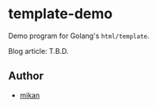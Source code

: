 # template-demo

Demo program for Golang's `html/template`.

Blog article: T.B.D.

## Author

- [mikan](https://github.com/mikan)
